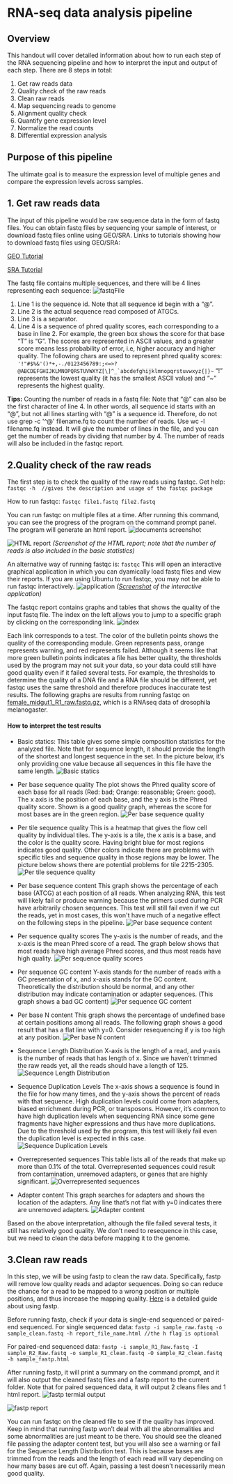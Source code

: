 # RNA-seq data analysis pipeline

## Overview
This handout will cover detailed information about how to run each step of the RNA sequencing pipeline and how to interpret the input and output of each step. There are 8 steps in total:
1. Get raw reads data
2. Quality check of the raw reads
3. Clean raw reads
4. Map sequencing reads to genome
5. Alignment quality check
6. Quantify gene expression level
7. Normalize the read counts
8. Differential expression analysis


## Purpose of this pipeline

The ultimate goal is to measure the expression level of multiple genes and compare the expression levels across samples.

## 1. Get raw reads data
The input of this pipeline would be raw sequence data in the form of fastq files. You can obtain fastq files by sequencing your sample of interest, or download fastq files online using GEO/SRA.
Links to tutorials showing how to download fastq files using GEO/SRA:

[GEO Tutorial](https://www.imm.ox.ac.uk/files/ccb/downloading_fastq_geo)

[SRA Tutorial](https://www.youtube.com/watch?v=JvifigTF4yY)

The fastq file contains multiple sequences, and there will be 4 lines representing each sequence:
![fastqFile](https://github.com/ZhiyiZhu0226/BENG183/blob/main/fastq.PNG)
1) Line 1 is the sequence id. Note that all sequence id begin with a “@”.
2) Line 2 is the actual sequence read composed of ATGCs.
3) Line 3 is a separator.
4) Line 4 is a sequence of phred quality scores, each corresponding to a base in line 2. For example, the green box shows the score for that base “T” is “G”. The scores are represented in ASCII values, and a greater score means less probability of error, i.e, higher accuracy and higher quality.
The following chars are used to represent phred quality scores:
 ``'!"#$%&'()*+,-./0123456789:;<=>?@ABCDEFGHIJKLMNOPQRSTUVWXYZ[\]^_`abcdefghijklmnopqrstuvwxyz{|}~``
“!” represents the lowest quality (it has the smallest ASCII value) and “~” represents the highest quality.

**Tips:**
Counting the number of reads in a fastq file: Note that “@” can also be the first character of line 4. In other words, all sequence id starts with an “@”, but not all lines starting with “@” is a sequence id. Therefore, do not use grep -c '^@' filename.fq to count the number of reads. Use wc -l filename.fq instead. It will give the number of lines in the file, and you can get the number of reads by dividing that number by 4. The number of reads will also be included in the fastqc report.

## 2.Quality check of the raw reads
The first step is to check the quality of the raw reads using fastqc.
Get help:
`fastqc -h	//gives the description and usage of the fastqc package`

How to run fastqc:
`fastqc file1.fastq file2.fastq`

You can run fastqc on multiple files at a time. After running this command, you can see the progress of the program on the command prompt panel. The program will generate an html report.
![documents screenshot](https://raw.githubusercontent.com/ZhiyiZhu0226/BENG183/main/html%20report.PNG?token=ASCZPVBCXDML7RDDEEK5ZIC723PPY)

![HTML report](https://raw.githubusercontent.com/ZhiyiZhu0226/BENG183/main/fastqc-command%20line.PNG?token=ASCZPVAOVWLU2LTVBXTOJYK723PZY)
_(Screenshot of the HTML report; note that the number of reads is also included in the basic statistics)_

An alternative way of running fastqc is:
`fastqc`
This will open an interactive graphical application in which you can dyamically load fastq files and view their reports. If you are using Ubuntu to run fastqc, you may not be able to run fastqc interactively.
![application](https://raw.githubusercontent.com/ZhiyiZhu0226/BENG183/main/fastqc-interactive.png?token=ASCZPVFP3PKW73AWI6BZFHS723QUM)
_([Screenshot](https://www.bioinformatics.babraham.ac.uk/projects/fastqc/
) of the interactive application)_

The fastqc report contains graphs and tables that shows the quality of the input fastq file. The index on the left allows you to jump to a specific graph by clicking on the corresponding link.
![index](https://raw.githubusercontent.com/ZhiyiZhu0226/BENG183/main/fastqc%20index.PNG?token=ASCZPVF3HYYI3F2KADMILE2727RKA)

Each link corresponds to a test. The color of the bulletin points shows the quality of the corresponding module. Green represents pass, orange represents warning, and red represents failed. Although it seems like that more green bulletin points indicates a file has better quality, the thresholds used by the program may not suit your data, so your data could still have good quality even if it failed several tests. For example, the thresholds to determine the quality of a DNA file and a RNA file should be different, yet fastqc uses the same threshold and therefore produces inaccurate test results.
The following graphs are results from running fastqc on [female_midgut1_R1_raw.fastq.gz](http://sysbio.ucsd.edu/public/wenxingzhao/CourseFall2019/DS_raw/female_midgut1_R1_raw.fastq.gz), which is a RNAseq data of drosophila melanogaster.

#### How to interpret the test results
- Basic statics:
This table gives some simple composition statistics for the analyzed file. Note that for sequence length, it should provide the length of the shortest and longest sequence in the set. In the picture below, it’s only providing one value because all sequences in this file have the same length.
![Basic statics](https://raw.githubusercontent.com/ZhiyiZhu0226/BENG183/main/basic%20statistics.PNG?token=ASCZPVFOR7LA73XBNN2STDK727R7Y)

- Per base sequence quality
The plot shows the Phred quality score of each base for all reads (Red: bad; Orange: reasonable; Green: good). The x axis is the position of each base, and the y axis is the Phred quality score. Shown is a good quality graph, whereas the score for most bases are in the green region.
![Per base sequence quality](https://raw.githubusercontent.com/ZhiyiZhu0226/BENG183/main/Per%20base%20sequence%20quality.png?token=ASCZPVDOOSZKDHSYJRZGHK2727SKY)

- Per tile sequence quality
This is a heatmap that gives the flow cell quality by individual tiles. The y-axis is a tile, the x axis is a base, and the color is the quality score. Having bright blue for most regions indicates good quality. Other colors indicate there are problems with specific tiles and sequence quality in those regions may be lower. The picture below shows there are potential problems for tile 2215-2305.
![Per tile sequence quality](https://raw.githubusercontent.com/ZhiyiZhu0226/BENG183/main/Per%20tile%20sequence%20quality.png?token=ASCZPVGPQLEPHVQ6AZH5HRK727SVA)

- Per base sequence content
This graph shows the percentage of each base (ATCG) at each position of all reads. When analyzing RNA, this test will likely fail or produce warning because the primers used during PCR have arbitrarily chosen sequences. This test will still fail even if we cut the reads, yet in most cases, this won't have much of a negative effect on the following steps in the pipeline.
![Per base sequence content](https://raw.githubusercontent.com/ZhiyiZhu0226/BENG183/main/Per%20base%20sequence%20content.png?token=ASCZPVGEU7HLT5FBTYTKHVC727TJI)

- Per sequence quality scores
The y-axis is the number of reads, and the x-axis is the mean Phred score of a read. The graph below shows that most reads have high average Phred scores, and thus most reads have high quality.
![Per sequence quality scores](https://raw.githubusercontent.com/ZhiyiZhu0226/BENG183/main/Per%20sequence%20quality%20scores.png?token=ASCZPVHLY63JHSROQJWIESS727TTW)

- Per sequence GC content
Y-axis stands for the number of reads with a GC presentation of x, and x-axis stands for the GC content. Theoretically the distribution should be normal, and any other distribution may indicate contamination or adapter sequences. (This graph shows a bad GC content)
![Per sequence GC content](https://raw.githubusercontent.com/ZhiyiZhu0226/BENG183/main/Per%20sequence%20GC%20content.png?token=ASCZPVEJ6UJWISWFYXSOLT2727T26)

- Per base N content
This graph shows the percentage of undefined base at certain positions among all reads. The following graph shows a good result that has a flat line with y=0. Consider resequencing if y is too high at any position.
![Per base N content](https://raw.githubusercontent.com/ZhiyiZhu0226/BENG183/main/Per%20base%20N%20content.png?token=ASCZPVHPECNM6NAOF3O6O3K727UBO)

- Sequence Length Distribution
X-axis is the length of a read, and y-axis is the number of reads that has length of x. Since we haven’t trimmed the raw reads yet, all the reads should have a length of 125.
![Sequence Length Distribution](https://raw.githubusercontent.com/ZhiyiZhu0226/BENG183/main/Sequence%20Length%20Distribution.png?token=ASCZPVF4L7ANDIWOBSILMQC727UHA)

- Sequence Duplication Levels
The x-axis shows a sequence is found in the file for how many times, and the y-axis shows the percent of reads with that sequence. High duplication levels could come from adapters, biased enrichment during PCR, or transposons. However, it’s common to have high duplication levels when sequencing RNA since some gene fragments have higher expressions and thus have more duplications. Due to the threshold used by the program, this test will likely fail even the duplication level is expected in this case.
![Sequence Duplication Levels](https://raw.githubusercontent.com/ZhiyiZhu0226/BENG183/main/sequence%20duplication%20levels.png?token=ASCZPVGV3CGUWFSWQIG5H42727UM2)

- Overrepresented sequences
This table lists all of the reads that make up more than 0.1% of the total. Overrepresented sequences could result from contamination, unremoved adapters, or genes that are highly significant.
![Overrepresented sequences](https://raw.githubusercontent.com/ZhiyiZhu0226/BENG183/main/overrepresented%20sequences.PNG?token=ASCZPVFYXR6JQW5FTCIFCO2727UVI)

- Adapter content
This graph searches for adapters and shows the location of the adapters. Any line that’s not flat with y=0 indicates there are unremoved adapters.
![Adapter content](https://raw.githubusercontent.com/ZhiyiZhu0226/BENG183/main/adapter%20content.png?token=ASCZPVHRE6HWXVMLKMQHQSS727U3Q)

Based on the above interpretation, although the file failed several tests, it still has
relatively good quality. We don’t need to resequence in this case, but we need to clean the data before mapping it to the genome.

## 3.Clean raw reads

In this step, we will be using fastp to clean the raw data. Specifically, fastp will remove low quality reads and adaptor sequences. Doing so can reduce the chance for a read to be mapped to a wrong position or multiple positions, and thus increase the mapping quality.  [Here](https://github.com/OpenGene/fastp) is a detailed guide about using fastp.

Before running fastp, check if your data is single-end sequenced or paired-end sequenced.
For single sequenced data:
`fastp -i sample_raw.fastq -o sample_clean.fastq -h report_file_name.html //the h flag is optional`

For paired-end sequenced data:
`fastp -i sample_R1_Raw.fastq -I sample_R2_Raw.fastq -o sample_R1_clean.fastq -O sample_R2_clean.fastq -h sample_fastp.html`

After running fastp, it will print a summary on the command prompt, and it will also output the cleaned fastq files and a fastp report to the current folder. Note that for paired sequenced data, it will output 2 cleans files and 1 html report.
![fastp termial output](https://raw.githubusercontent.com/ZhiyiZhu0226/BENG183/main/fastp%20temrial%20output.PNG?token=ASCZPVBKWNH3E4XWJI4NXX2727VPI)

![fastp report](https://raw.githubusercontent.com/ZhiyiZhu0226/BENG183/main/fastp%20report.PNG?token=ASCZPVFQKG5WDBGA7SBBGI2727VR2)

You can run fastqc on the cleaned file to see if the quality has improved. Keep in mind that running fastp won’t deal with all the abnormalities and some abnormalities are just meant to be there. You should see the cleaned file passing the adapter content test, but you will also see a warning or fail for the Sequence Length Distribution test. This is because bases are trimmed from the reads and the length of each read will vary depending on how many bases are cut off. Again, passing a test doesn’t necessarily mean good quality.
